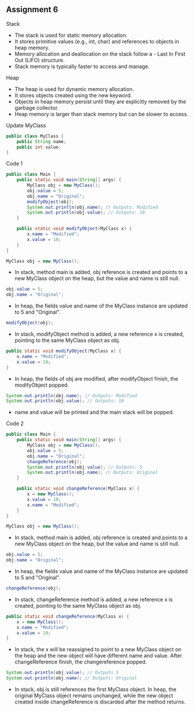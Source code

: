 ## Assignment 6

Stack
- The stack is used for static memory allocation.
- It stores primitive values (e.g., int, char) and references to objects in heap memory.
- Memory allocation and deallocation on the stack follow a - Last In First Out (LIFO) structure.
- Stack memory is typically faster to access and manage.

Heap
- The heap is used for dynamic memory allocation.
- It stores objects created using the new keyword.
- Objects in heap memory persist until they are explicitly removed by the garbage collector.
- Heap memory is larger than stack memory but can be slower to access.

Update MyClass
```java
public class MyClass {
    public String name;
    public int value;
}
```

Code 1
```java
public class Main {
    public static void main(String[] args) {
        MyClass obj = new MyClass();
        obj.value = 5;
        obj.name = "Original";
        modifyObject(obj);
        System.out.println(obj.name); // Outputs: Modified
        System.out.println(obj.value); // Outputs: 10
    }

    public static void modifyObject(MyClass x) {
        x.name = "Modified";
        x.value = 10;
    }
}
```

```java
MyClass obj = new MyClass();
```
- In stack, method main is added, obj reference is created and points to a new MyClass object on the heap, but the value and name is still null.

```java
obj.value = 5;
obj.name = "Original";
```
- In heap, the fields value and name of the MyClass instance are updated to 5 and "Original".

```java
modifyObject(obj);
```
- In stack, modifyObject method is added, a new reference x is created, pointing to the same MyClass object as obj.

```java
public static void modifyObject(MyClass x) {
    x.name = "Modified";
    x.value = 10;
}
```
- In heap, the fields of obj are modified, after modifyObject finish, the modifyObject popped.

```java
System.out.println(obj.name); // Outputs: Modified
System.out.println(obj.value); // Outputs: 10
```
- name and value will be printed and the main stack will be popped.

Code 2
```java
public class Main {
    public static void main(String[] args) {
        MyClass obj = new MyClass();
        obj.value = 5;
        obj.name = "Original";
        changeReference(obj);
        System.out.println(obj.value); // Outputs: 5
        System.out.println(obj.name); // Outputs: Original
    }

    public static void changeReference(MyClass x) {
        x = new MyClass();
        x.value = 10;
        x.name = "Modified";
    }
}
```
```java
MyClass obj = new MyClass();
```
- In stack, method main is added, obj reference is created and points to a new MyClass object on the heap, but the value and name is still null.

```java
obj.value = 5;
obj.name = "Original";
```
- In heap, the fields value and name of the MyClass instance are updated to 5 and "Original".

```java
changeReference(obj);
```
- In stack, changeReference method is added, a new reference x is created, pointing to the same MyClass object as obj.

```java
public static void changeReference(MyClass x) {
    x = new MyClass();
    x.name = "Modified";
    x.value = 10;
}
```
- In stack, the x will be reassigned to point to a new MyClass object on the heap and the new object will have different name and value. After changeReference finish, the changereference popped.

```java
System.out.println(obj.value); // Outputs 5
System.out.println(obj.name); // Outputs: Original
```
- In stack, obj is still references the first MyClass object. In heap, the original MyClass object remains unchanged, while the new object created inside changeReference is discarded after the method returns.